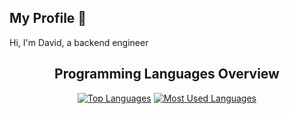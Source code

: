 ## My Profile 👋
Hi, I'm David, a backend engineer

<div align="center">

## Programming Languages Overview

[![Top Languages](https://github-profile-summary-cards.vercel.app/api/cards/repos-per-language?username=DavidHePing&theme=nord_bright)](https://github.com/DavidHePing)
[![Most Used Languages](https://github-profile-summary-cards.vercel.app/api/cards/most-commit-language?username=DavidHePing&theme=nord_bright)](https://github.com/DavidHePing)

</div>

<!-- ![LeetCode Stats](https://leetcard.jacoblin.cool/s555522?ext=heatmap) -->
<!--
**DavidHePing/DavidHePing** is a ✨ _special_ ✨ repository because its `README.md` (this file) appears on your GitHub profile.

Here are some ideas to get you started:

- 🔭 I’m currently working on ...
- 🌱 I’m currently learning ...
- 👯 I’m looking to collaborate on ...
- 🤔 I’m looking for help with ...
- 💬 Ask me about ...
- 📫 How to reach me: ...
- 😄 Pronouns: ...
- ⚡ Fun fact: ...
-->
